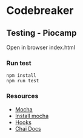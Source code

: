 # Codebreaker
## Testing - Piocamp

Open in browser index.html

### Run test

```
npm install
npm run test
```

### Resources

- [Mocha](https://mochajs.org/)
- [Install mocha](https://mochajs.org/#installation)
- [Hooks](https://mochajs.org/#hooks)
- [Chai Docs](https://www.chaijs.com/api/)
